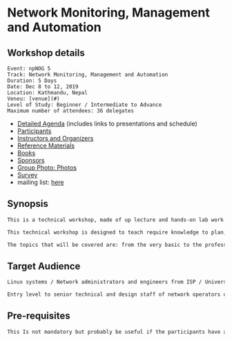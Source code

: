 # **Network Monitoring, Management and Automation** #

<!--
## **Sponsors and supporters** ##

[<img src="images/npix-logo-small.png" alt="NPIX / EVENT SPONSOR">](http://www.npix.net.np/)
[<img src="images/npnog.png" alt="npNOG / EVENT SPONSOR">](https://npnog.org.np/)
[<img src="images/nren.jpg" height="75px" alt="NREN / EVENT SPONSOR">](https://nren.net.np/)
[<img src="images/pch_logo.svg" height="75px" alt="PCH / EVENT SPONSOR">](https://pch.net/)
[<img src="images/workalaya-logo.jpg" height="75px" alt="Workalaya R and D / EVENT SPONSOR">](https://workalaya.com/)
-->
<!--
[![workalay](images/workalaya-logo.jpg "Workalaya R and D")](https://workalaya.com/)
-->

## **Workshop details** ##

~~~event
Event: npNOG 5
Track: Network Monitoring, Management and Automation
Duration: 5 Days
Date: Dec 8 to 12, 2019
Location: Kathmandu, Nepal
Veneu: [venue](#)
Level of Study: Beginner / Intermediate to Advance
Maximum number of attendees: 36 delegates
~~~

* [Detailed Agenda](agenda.html) (includes links to presentations and schedule)
* [Participants](participants.html)
* [Instructors and Organizers](instructors.html)
* [Reference Materials](references.html)
* [Books](books.html)
* [Sponsors](sponsors.html)
* [Group Photo: Photos](#?)
* [Survey](#?)
* mailing list: [here](#?)

## **Synopsis** ##

~~~txt
This is a technical workshop, made of up lecture and hands-on lab work to teach Linux System / Network Administration Management, Monitoring and Automation targeted at operators who are responsible for Linux systems and services and Network management in their organization.

This technical workshop is designed to teach require knowledge to plan, designed and operate Linux/Unix based system Monitoring, Management and Automation for ISP/Telco/Enterprise network or campus network, or at an Internet exchange Point (IXP).

The topics that will be covered are: from the very basic to the professional level knowledge and the industry related best practices.
~~~

## **Target Audience** ##

~~~txt
Linux systems / Network administrators and engineers from ISP / Universities or corporations or enterprise, who are responsible for Linux system / Network administration.

Entry level to senior technical and design staff of network operators or enterprise, who are involved in day-to-day server system or network operation and planning function. Also for final year/semester under-graduate and graduate IT students looking for employment.
~~~

## **Pre-requisites** ##

~~~txt
This Is not mandatory but probably be useful if the participants have a good understanding of network operations, Internet technologies, OSI reference model, TCP/IP, operating system knowledge and relevance topic.
~~~
